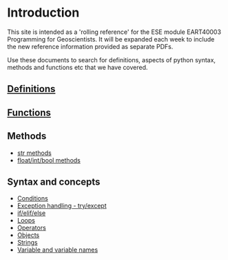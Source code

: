 Introduction
============

This site is intended as a 'rolling reference' for the ESE module EART40003 Programming for Geoscientists. It will be expanded each week to include the new reference information provided as separate PDFs.

Use these documents to search for definitions, aspects of python syntax, methods and functions etc that we have covered.

[Definitions](definitions.md)
-------------

[Functions](functions.md)
---------

Methods
-------
* [str methods](str_methods.md)
* [float/int/bool methods](float_methods.md)


Syntax and concepts
-------------------
* [Conditions](conditions.md)
* [Exception handling - try/except](error.md)
* [if/elif/else](if.md)
* [Loops](loops.md)
* [Operators](operators.md)
* [Objects](objects.md)
* [Strings](strings.md)
* [Variable and variable names](variables.md)

